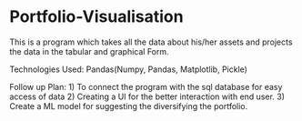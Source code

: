 # Portfolio-Visualisation
This is a program which takes all the data about his/her assets and projects the data in the tabular and graphical Form.

Technologies Used: Pandas(Numpy, Pandas, Matplotlib, Pickle)

Follow up Plan: 1) To connect the program with the sql database for easy access of data
                2) Creating a UI for the better interaction with end user.
                3) Create a ML model for suggesting the diversifying the portfolio.
